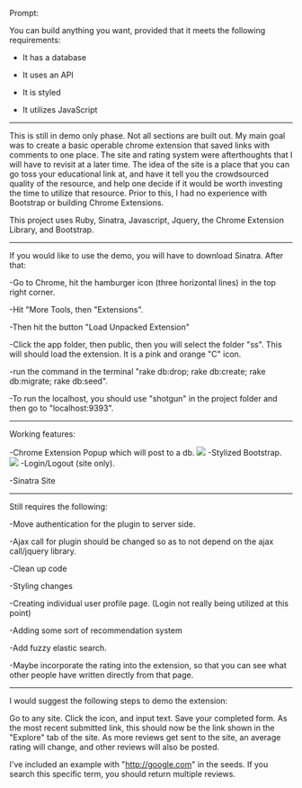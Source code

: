 Prompt:

You can build anything you want, provided that it meets the following requirements:

- It has a database

- It uses an API

- It is styled

- It utilizes JavaScript

*******

This is still in demo only phase. Not all sections are built out. My main goal was to create a basic operable chrome extension that saved links with comments to one place. The site and rating system were afterthoughts that I will have to revisit at a later time. The idea of the site is a place that you can go toss your educational link at, and have it tell you the crowdsourced quality of the resource, and help one decide if it would be worth investing the time to utilize that resource. Prior to this, I had no experience with Bootstrap or building Chrome Extensions.

This project uses Ruby, Sinatra, Javascript, Jquery, the Chrome Extension Library, and Bootstrap. 

*******
If you would like to use the demo, you will have to download Sinatra.  After that: 

-Go to Chrome, hit the hamburger icon (three horizontal lines) in the top right corner.

-Hit "More Tools, then "Extensions". 

-Then hit the button "Load Unpacked Extension" 

-Click the app folder, then public, then you will select the folder "ss".  This will should load the extension. It is a pink and orange "C" icon.  

-run the command in the terminal "rake db:drop; rake db:create; rake db:migrate; rake db:seed".

-To run the localhost, you should use "shotgun" in the project folder and then go to "localhost:9393".

*******

Working features:

-Chrome Extension Popup which will post to a db.
<img src = ".app/public/img/popupGrab.png">
-Stylized Bootstrap.
<img src = "..app/public/img/indexGrab.png">
-Login/Logout (site only).

-Sinatra Site


*******
Still requires the following:

-Move authentication for the plugin to server side. 

-Ajax call for plugin should be changed so as to not depend on the ajax call/jquery library.

-Clean up code

-Styling changes

-Creating individual user profile page. (Login not really being utilized at this point)

-Adding some sort of recommendation system

-Add fuzzy elastic search.

-Maybe incorporate the rating into the extension, so that you can see what other people have written directly from that page.

******
I would suggest the following steps to demo the extension:

Go to any site. Click the icon, and input text.  Save your completed form.  As the most recent submitted link, this should now be the link shown in the "Explore" tab of the site. As more reviews get sent to the site, an average rating will change, and other reviews will also be posted.

I've included an example with "http://google.com" in the seeds.  If you search this specific term, you should return multiple reviews.

